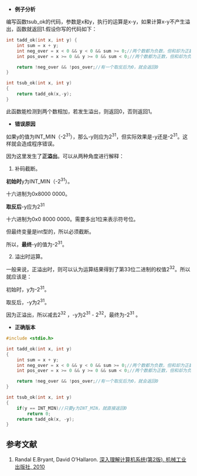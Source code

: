 - **例子分析**

编写函数tsub_ok的代码，参数是x和y，执行的运算是x-y，如果计算x-y不产生溢出，函数就返回1.假设你写的代码如下：

``` c
int tadd_ok(int x, int y) {
    int sum = x + y;
    int neg_over = x < 0 && y < 0 && sum >= 0;//两个数都为负数，但和却为正数，说明负溢出
    int pos_over = x >= 0 && y >= 0 && sum < 0;//两个数都为正数，但和却为负数，说明正溢出

    return !neg_over && !pos_over;//有一个取反后为0，就会返回0
}

int tsub_ok(int x, int y)
{
    return tadd_ok(x,-y);
}
```

此函数能检测到两个数相加，若发生溢出，则返回0，否则返回1。

- **错误原因**

如果y的值为INT_MIN（-2<sup>31</sup>），那么-y则应为2<sup>31</sup>，但实际效果是-y还是-2<sup>31</sup>。这样就会造成程序错误。

因为这里发生了**正溢出**。可以从两种角度进行解释：

1. 补码截断。

**初始时**y为INT_MIN（-2<sup>31</sup>）。

十六进制为0x8000 0000。

**取反后**-y应为2<sup>31</sup>

十六进制为0x0 8000 0000。需要多出1位来表示符号位。

但最终变量是int型的，所以必须截断。

所以，**最终**-y的值为-2<sup>31</sup>。

2. 溢出时运算。

一般来说，正溢出时，则可以认为运算结果得到了第33位二进制的权值2<sup>32</sup>。所以就应该是：

初始时，y为-2<sup>31</sup>。

取反后，-y为2<sup>31</sup>。

因为正溢出，所以减去2<sup>32</sup> ，-y为2<sup>31</sup> - 2<sup>32</sup>，最终为-2<sup>31</sup> 。

- **正确版本**
``` c
#include <stdio.h>

int tadd_ok(int x, int y)
{
    int sum = x + y;
    int neg_over = x < 0 && y < 0 && sum >= 0;//两个数都为负数，但和却为正数，说明负溢出
    int pos_over = x >= 0 && y >= 0 && sum < 0;//两个数都为正数，但和却为负数，说明正溢出

    return !neg_over && !pos_over;//有一个取反后为0，就会返回0
}

int tsub_ok(int x, int y)
{
    if(y == INT_MIN)//只要y为INT_MIN，就直接返回0
    	return 0;
    return tadd_ok(x, -y);
}
```
## 参考文献
1. Randal E.Bryant, David O’Hallaron. [深入理解计算机系统(第2版). 机械工业出版社, 2010](https://book.douban.com/subject/5333562/)
